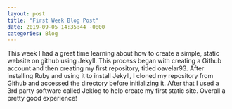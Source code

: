 ```yaml
---
layout: post
title: "First Week Blog Post"
date: 2019-09-05 14:35:44 -0800
categories: Blog
---
```


This week I had a great time learning about how to create a simple, static website on github using Jekyll. This process began with creating a Github account and then creating my first repository, titled oavelar93. After installing Ruby and using it to install Jekyll, I cloned my repository from Github and accessed the directory before initializing it. After that I used a 3rd party software called Jeklog to help create my first static site. Overall a pretty good experience!
